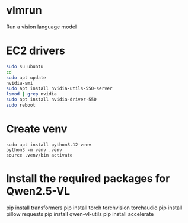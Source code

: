 # vlmrun
Run a vision language model

# EC2 drivers
```bash
sudo su ubuntu
cd
sudo apt update
nvidia-smi
sudo apt install nvidia-utils-550-server
lsmod | grep nvidia
sudo apt install nvidia-driver-550
sudo reboot
```


# Create venv
```
sudo apt install python3.12-venv 
python3 -m venv .venv
source .venv/bin activate
```


# Install the required packages for Qwen2.5-VL
pip install transformers
pip install torch torchvision torchaudio
pip install pillow requests
pip install qwen-vl-utils
pip install accelerate